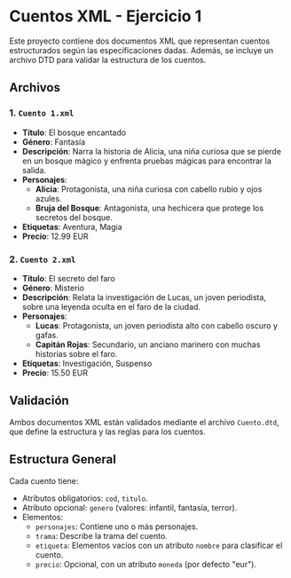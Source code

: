 # Cuentos XML - Ejercicio 1

Este proyecto contiene dos documentos XML que representan cuentos estructurados según las especificaciones dadas. Además, se incluye un archivo DTD para validar la estructura de los cuentos.

## Archivos

### 1. `Cuento 1.xml`
- **Título**: El bosque encantado
- **Género**: Fantasía
- **Descripción**: Narra la historia de Alicia, una niña curiosa que se pierde en un bosque mágico y enfrenta pruebas mágicas para encontrar la salida.
- **Personajes**:
  - **Alicia**: Protagonista, una niña curiosa con cabello rubio y ojos azules.
  - **Bruja del Bosque**: Antagonista, una hechicera que protege los secretos del bosque.
- **Etiquetas**: Aventura, Magia
- **Precio**: 12.99 EUR

### 2. `Cuento 2.xml`
- **Título**: El secreto del faro
- **Género**: Misterio
- **Descripción**: Relata la investigación de Lucas, un joven periodista, sobre una leyenda oculta en el faro de la ciudad.
- **Personajes**:
  - **Lucas**: Protagonista, un joven periodista alto con cabello oscuro y gafas.
  - **Capitán Rojas**: Secundario, un anciano marinero con muchas historias sobre el faro.
- **Etiquetas**: Investigación, Suspenso
- **Precio**: 15.50 EUR

## Validación

Ambos documentos XML están validados mediante el archivo `Cuento.dtd`, que define la estructura y las reglas para los cuentos.

## Estructura General

Cada cuento tiene:
- Atributos obligatorios: `cod`, `titulo`.
- Atributo opcional: `genero` (valores: infantil, fantasía, terror).
- Elementos:
  - `personajes`: Contiene uno o más personajes.
  - `trama`: Describe la trama del cuento.
  - `etiqueta`: Elementos vacíos con un atributo `nombre` para clasificar el cuento.
  - `precio`: Opcional, con un atributo `moneda` (por defecto "eur").
